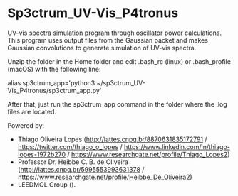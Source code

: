 # Sp3ctrum_UV-Vis_P4tronus
UV-vis spectra simulation program through oscillator power calculations. This program uses output files from the Gaussian packet and makes Gaussian convolutions to generate simulation of UV-vis spectra.

Unzip the folder in the Home folder and edit .bash_rc (linux) or .bash_profile (macOS) with the following line:

alias sp3ctrum_app='python3 ~/sp3ctrum_UV-Vis_P4tronus/sp3ctrum_app.py'

After that, just run the sp3ctrum_app command in the folder where the .log files are located.

Powered by:
 * Thiago Oliveira Lopes (http://lattes.cnpq.br/8870631835172791 / https://twitter.com/thiago_o_lopes / https://www.linkedin.com/in/thiago-lopes-1972b270 / https://www.researchgate.net/profile/Thiago_Lopes2)
 * Professor Dr. Heibbe C. B. de Oliveira (http://lattes.cnpq.br/5995553993631378 / https://www.researchgate.net/profile/Heibbe_De_Oliveira2)
 * LEEDMOL Group ().
